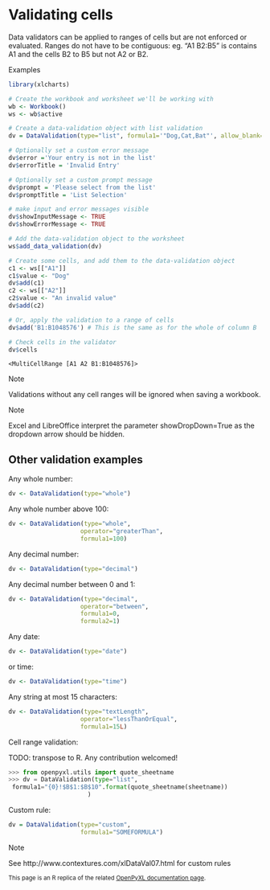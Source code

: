 # Validating cells

Data validators can be applied to ranges of cells but are not enforced or evaluated. Ranges do not have to be contiguous: eg. “A1 B2:B5” is contains A1 and the cells B2 to B5 but not A2 or B2.

Examples

```r
library(xlcharts)

# Create the workbook and worksheet we'll be working with
wb <- Workbook()
ws <- wb$active

# Create a data-validation object with list validation
dv = DataValidation(type="list", formula1='"Dog,Cat,Bat"', allow_blank=TRUE)

# Optionally set a custom error message
dv$error ='Your entry is not in the list'
dv$errorTitle = 'Invalid Entry'

# Optionally set a custom prompt message
dv$prompt = 'Please select from the list'
dv$promptTitle = 'List Selection'

# make input and error messages visible
dv$showInputMessage <- TRUE
dv$showErrorMessage <- TRUE

# Add the data-validation object to the worksheet
ws$add_data_validation(dv)

# Create some cells, and add them to the data-validation object
c1 <- ws[["A1"]]
c1$value <- "Dog"
dv$add(c1)
c2 <- ws[["A2"]]
c2$value <- "An invalid value"
dv$add(c2)

# Or, apply the validation to a range of cells
dv$add('B1:B1048576') # This is the same as for the whole of column B

# Check cells in the validator
dv$cells
```
```
<MultiCellRange [A1 A2 B1:B1048576]>
```

<div class="admonition note">
<p class="admonition-title">Note</p>
<p>Validations without any cell ranges will be ignored when saving a workbook.</p>
</div>

<div class="admonition note">
<p class="admonition-title">Note</p>
<p>Excel and LibreOffice interpret the parameter showDropDown=True as the dropdown arrow should be hidden.</p>
</div>

## Other validation examples

Any whole number:

```r
dv <- DataValidation(type="whole")
```

Any whole number above 100:

```r
dv <- DataValidation(type="whole",
                    operator="greaterThan",
                    formula1=100)
```

Any decimal number:

```r
dv <- DataValidation(type="decimal")
```

Any decimal number between 0 and 1:

```r
dv <- DataValidation(type="decimal",
                    operator="between",
                    formula1=0,
                    formula2=1)
```

Any date:

```r
dv <- DataValidation(type="date")
```

or time:

```r
dv <- DataValidation(type="time")
```

Any string at most 15 characters:

```r
dv <- DataValidation(type="textLength",
                    operator="lessThanOrEqual",
                    formula1=15L)
```

Cell range validation:

TODO: transpose to R. Any contribution welcomed!

```python
>>> from openpyxl.utils import quote_sheetname
>>> dv = DataValidation(type="list",
 formula1="{0}!$B$1:$B$10".format(quote_sheetname(sheetname))
                      )
```

Custom rule:

```r
dv = DataValidation(type="custom",
                    formula1="SOMEFORMULA")
```

<div class="admonition note">
<p class="admonition-title">Note</p>
<p>See http://www.contextures.com/xlDataVal07.html for custom rules</p>
</div>

<small>This page is an R replica of the related [OpenPyXL documentation page](https://openpyxl.readthedocs.io/en/stable/validation.html).</small>
